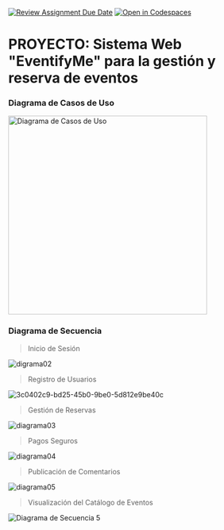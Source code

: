 [![Review Assignment Due Date](https://classroom.github.com/assets/deadline-readme-button-22041afd0340ce965d47ae6ef1cefeee28c7c493a6346c4f15d667ab976d596c.svg)](https://classroom.github.com/a/LkahOtWs)
[![Open in Codespaces](https://classroom.github.com/assets/launch-codespace-2972f46106e565e64193e422d61a12cf1da4916b45550586e14ef0a7c637dd04.svg)](https://classroom.github.com/open-in-codespaces?assignment_repo_id=17616412)
# PROYECTO: Sistema Web "EventifyMe" para la gestión y reserva de eventos

### Diagrama de Casos de Uso
<img src="https://github.com/user-attachments/assets/bdb8a116-e15b-43f5-a4c1-4f4a70d3414e" alt="Diagrama de Casos de Uso" width="400"/>


### Diagrama de Secuencia

>Inicio de Sesión

![digrama02](https://github.com/user-attachments/assets/46fc7d1e-ac2b-4552-8495-73a63b37098e)

>Registro de Usuarios

![3c0402c9-bd25-45b0-9be0-5d812e9be40c](https://github.com/user-attachments/assets/6206e5ea-2c79-4de9-8657-e0c487678708)

>Gestión de Reservas

![diagrama03](https://github.com/user-attachments/assets/6287b7f7-5479-425a-a3f6-56c5f6aa3645)

>Pagos Seguros

![diagrama04](https://github.com/user-attachments/assets/42c5128f-75cc-4b42-a450-456c045f8222)

>Publicación de Comentarios

![diagrama05](https://github.com/user-attachments/assets/d98e1158-6936-4b2d-8959-0d9f3ba3afbb)

>Visualización del Catálogo de Eventos

![Diagrama de Secuencia 5](https://github.com/user-attachments/assets/325755c8-bb2f-49dc-81ee-326586061b7c)
